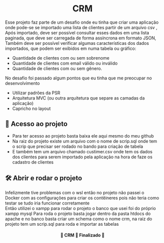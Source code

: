 <h1 align="center"> CRM </h1>

Esse projeto faz parte de um desafio onde eu tinha que criar uma aplicação onde pode-se se importado uma lista de clientes partir de um arquivo csv ,
Após importado, deve ser possível consultar esses dados em uma lista paginada, que deve ser carregada de forma assíncrona em formato JSON,
Também deve ser possível verificar algumas características dos dados importados, que podem ser exibidos em numa tabela ou gráfico: 
- Quantidade de clientes com ou sem sobrenome
- Quantidade de clientes com email válido ou inválido
- Quantidade de clientes com ou sem gênero.

No desafio foi passado algum pontos que eu tinha que me preocupar no desenvolvimento 
- Utilizar padrões da PSR 
- Arquitetura MVC (ou outra arquitetura que separe as camadas da aplicação)
- Capricho no layout 


## 📁 Acesso ao projeto

- Para ter acesso ao projeto basta baixa ele aqui mesmo do meu github 
- Na raiz do projeto existe um arquivo com o nome de scrip.sql onde tem o scrip que precisar ser rodado no bando para  criação de tabela 
- E também tem um arquivo chamado custimer.csv onde tem os dados dos clientes para serem importado pela aplicação na hora de faze os cadastro de clientes 


## 🛠️ Abrir e rodar o projeto

Infelizmente tive problemas com o wsl então no projeto não passei o Docker com as configurações para criar os contêineres pois não teria como testar se tudo iria funcionar corretamente  
Então utilizei o xampp para rodar o projeto o banco que usei foi do próprio xampp mysql
Para roda o projeto basta jogar dentro da pasta htdocs do apache e no banco basta criar um schema como o nome crm, na raiz do projeto tem um scrip.sql para roda e importar as tabelas 

<h4 align="center"> 
	🚧  CRM 🚀 Finalizado  🚧
</h4>
